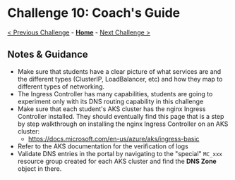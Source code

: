 # Challenge 10: Coach's Guide

[< Previous Challenge](./09-helm.md) - **[Home](README.md)** - [Next Challenge >](./11-opsmonitoring.md)

## Notes & Guidance

- Make sure that students have a clear picture of what services are and the different types (ClusterIP, LoadBalancer, etc) and how they map to different types of networking.
- The Ingress Controller has many capabilities, students are going to experiment only with its DNS routing capability in this challenge
- Make sure that each student's AKS cluster has the nginx Ingress Controller installed. They should eventually find this page that is a step by step walkthrough on installing the nginx Ingress Controller on an AKS cluster:
	- <https://docs.microsoft.com/en-us/azure/aks/ingress-basic>
- Refer to the AKS documentation for the verification of logs
- Validate DNS entries in the portal by navigating to the "special" `MC_xxx` resource group created for each AKS cluster and find the **DNS Zone** object in there.

